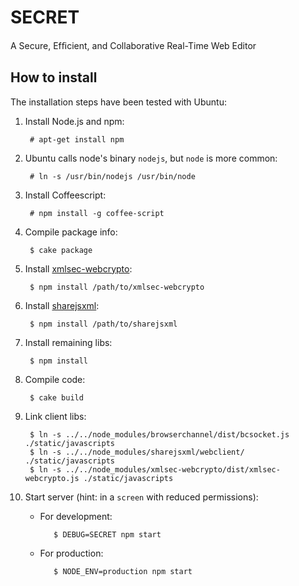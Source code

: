# SECRET
A Secure, Efﬁcient, and Collaborative Real-Time Web Editor

## How to install
The installation steps have been tested with Ubuntu:

1. Install Node.js and npm:

        # apt-get install npm
1. Ubuntu calls node's binary `nodejs`, but `node` is more common:

        # ln -s /usr/bin/nodejs /usr/bin/node
1. Install Coffeescript: 

        # npm install -g coffee-script
1. Compile package info: 

        $ cake package
1. Install [xmlsec-webcrypto](https://github.com/RUB-NDS/XMLSec-WebCrypto): 

        $ npm install /path/to/xmlsec-webcrypto
1. Install [sharejsxml](https://github.com/RUB-NDS/ShareJSXML): 

        $ npm install /path/to/sharejsxml
1. Install remaining libs: 

        $ npm install
1. Compile code: 

        $ cake build
1. Link client libs:

        $ ln -s ../../node_modules/browserchannel/dist/bcsocket.js ./static/javascripts
        $ ln -s ../../node_modules/sharejsxml/webclient/ ./static/javascripts
        $ ln -s ../../node_modules/xmlsec-webcrypto/dist/xmlsec-webcrypto.js ./static/javascripts
       
1. Start server (hint: in a `screen` with reduced permissions):
   - For development: 
   
            $ DEBUG=SECRET npm start
   - For production:  
          
            $ NODE_ENV=production npm start
